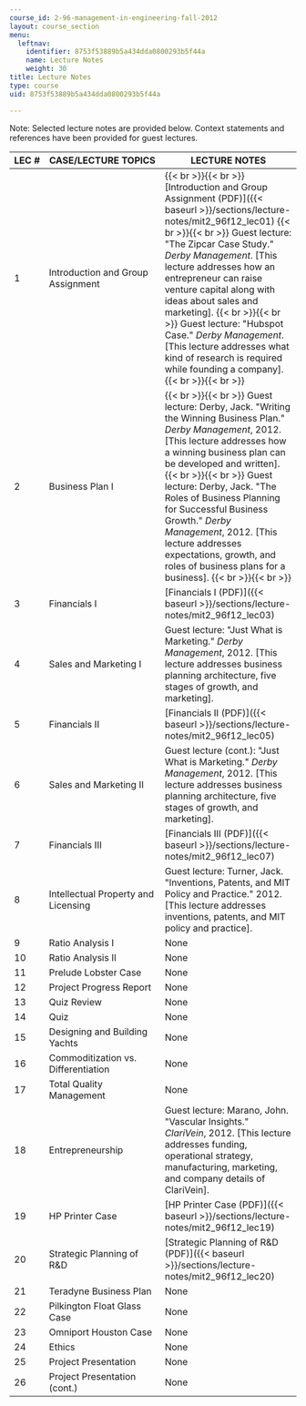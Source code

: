```yaml
---
course_id: 2-96-management-in-engineering-fall-2012
layout: course_section
menu:
  leftnav:
    identifier: 8753f53889b5a434dda0800293b5f44a
    name: Lecture Notes
    weight: 30
title: Lecture Notes
type: course
uid: 8753f53889b5a434dda0800293b5f44a

---
```


Note: Selected lecture notes are provided below. Context statements and references have been provided for guest lectures.

| LEC # | CASE/LECTURE TOPICS | LECTURE NOTES |
| --- | --- | --- |
| 1 | Introduction and Group Assignment |  {{< br >}}{{< br >}} [Introduction and Group Assignment (PDF)]({{< baseurl >}}/sections/lecture-notes/mit2_96f12_lec01) {{< br >}}{{< br >}} Guest lecture: "The Zipcar Case Study." _Derby Management_. \[This lecture addresses how an entrepreneur can raise venture capital along with ideas about sales and marketing\]. {{< br >}}{{< br >}} Guest lecture: "Hubspot Case." _Derby Management_. \[This lecture addresses what kind of research is required while founding a company\]. {{< br >}}{{< br >}}  |
| 2 | Business Plan I |  {{< br >}}{{< br >}} Guest lecture: Derby, Jack. "Writing the Winning Business Plan." _Derby Management_, 2012. \[This lecture addresses how a winning business plan can be developed and written\]. {{< br >}}{{< br >}} Guest lecture: Derby, Jack. "The Roles of Business Planning for Successful Business Growth." _Derby Management_, 2012. \[This lecture addresses expectations, growth, and roles of business plans for a business\]. {{< br >}}{{< br >}}  |
| 3 | Financials I | [Financials I (PDF)]({{< baseurl >}}/sections/lecture-notes/mit2_96f12_lec03) |
| 4 | Sales and Marketing I | Guest lecture: "Just What is Marketing." _Derby Management_, 2012. \[This lecture addresses business planning architecture, five stages of growth, and marketing\]. |
| 5 | Financials II | [Financials II (PDF)]({{< baseurl >}}/sections/lecture-notes/mit2_96f12_lec05) |
| 6 | Sales and Marketing II | Guest lecture (cont.): "Just What is Marketing." _Derby Management_, 2012. \[This lecture addresses business planning architecture, five stages of growth, and marketing\]. |
| 7 | Financials III | [Financials III (PDF)]({{< baseurl >}}/sections/lecture-notes/mit2_96f12_lec07) |
| 8 | Intellectual Property and Licensing | Guest lecture: Turner, Jack. "Inventions, Patents, and MIT Policy and Practice." 2012. \[This lecture addresses inventions, patents, and MIT policy and practice\]. |
| 9 | Ratio Analysis I | None |
| 10 | Ratio Analysis II | None |
| 11 | Prelude Lobster Case | None |
| 12 | Project Progress Report | None |
| 13 | Quiz Review | None |
| 14 | Quiz | None |
| 15 | Designing and Building Yachts | None |
| 16 | Commoditization vs. Differentiation | None |
| 17 | Total Quality Management | None |
| 18 | Entrepreneurship | Guest lecture: Marano, John. "Vascular Insights." _ClariVein_, 2012. \[This lecture addresses funding, operational strategy, manufacturing, marketing, and company details of ClariVein\]. |
| 19 | HP Printer Case | [HP Printer Case (PDF)]({{< baseurl >}}/sections/lecture-notes/mit2_96f12_lec19) |
| 20 | Strategic Planning of R&D | [Strategic Planning of R&D (PDF)]({{< baseurl >}}/sections/lecture-notes/mit2_96f12_lec20) |
| 21 | Teradyne Business Plan | None |
| 22 | Pilkington Float Glass Case | None |
| 23 | Omniport Houston Case | None |
| 24 | Ethics | None |
| 25 | Project Presentation | None |
| 26 | Project Presentation (cont.) | None
